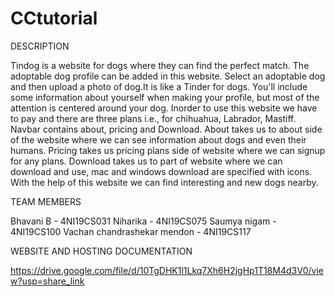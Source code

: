 # CCtutorial

DESCRIPTION

Tindog is a website for dogs where they can find the perfect match. The adoptable dog profile can be added in this website. Select an adoptable dog and then upload a photo of dog.It is like a Tinder for dogs. You'll include some information about yourself when making your profile, but most of the attention is centered around your dog. Inorder to use this website we have to pay and there are three plans i.e., for chihuahua, Labrador, Mastiff. Navbar contains about, pricing and Download. About takes us to about side of the website where we can see information about dogs and even their humans. Pricing takes us pricing plans side of website where we can signup for any plans. Download takes us to part of website where we can download and use, mac and windows download are specified with icons. With the help of this website we can find interesting and new dogs nearby.

TEAM MEMBERS

Bhavani B - 4NI19CS031 Niharika - 4NI19CS075 Saumya nigam - 4NI19CS100 Vachan chandrashekar mendon - 4NI19CS117

WEBSITE AND HOSTING DOCUMENTATION

https://drive.google.com/file/d/10TgDHK1l1Lkq7Xh6H2jgHp1T18M4d3V0/view?usp=share_link
